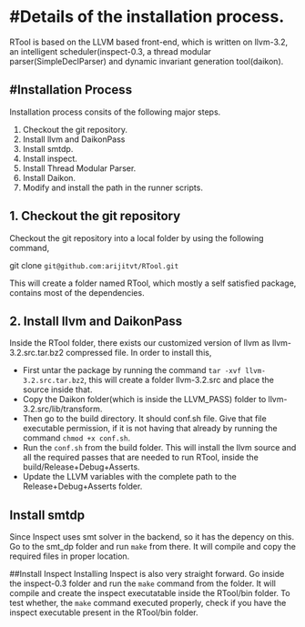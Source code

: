#Details of the installation process.
=========================================
RTool is based on the  LLVM based front-end, which is written on llvm-3.2,
an intelligent scheduler(inspect-0.3, a thread modular parser(SimpleDeclParser) and 
dynamic invariant generation tool(daikon).

#Installation Process
------------------------------------------
Installation process consits of the following major steps.
  1. Checkout the git repository.
  2. Install llvm and DaikonPass
  3. Install smtdp.
  4. Install inspect.
  5. Install Thread Modular Parser.
  6. Install Daikon.  
  7. Modify and install the path in the runner scripts.


## 1. Checkout the git repository
Checkout the git repository into a local folder by using the following command,

git clone `git@github.com:arijitvt/RTool.git`

This will create a folder named RTool, which mostly a self satisfied package, contains most of the dependencies. 

## 2. Install llvm and DaikonPass
Inside the RTool folder, there exists our customized version of llvm as llvm-3.2.src.tar.bz2 compressed file. In order to install this,
  - First untar the package by running the command `tar -xvf llvm-3.2.src.tar.bz2`, this will create a folder llvm-3.2.src and place the source inside that.
  - Copy the Daikon folder(which is inside the LLVM_PASS) folder to llvm-3.2.src/lib/transform.
  - Then go to the build directory. It should conf.sh file. Give that file executable permission, if it is not having that already by running the command `chmod +x conf.sh`.
  - Run the `conf.sh` from the build folder. This will install the llvm source and all the required passes that are needed to run RTool, inside the build/Release+Debug+Asserts.
  - Update the LLVM variables with the complete path to the Release+Debug+Asserts folder.

## Install smtdp
Since Inspect uses smt solver in the backend, so it has the depency on this. Go to the smt_dp folder and run `make` from there. It will compile and copy the required files in proper location.

##Install Inspect
  Installing Inspect is also very straight forward. Go inside the inspect-0.3 folder and run the `make` command from the folder. It will compile and create the inspect executatable inside the RTool/bin folder. To test whether, the `make` command executed properly, check if you have the  inspect executable present in the RTool/bin folder.
